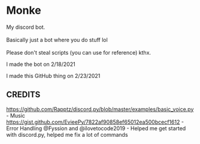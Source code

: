 # Monke <h> <h/>
My discord bot. <br> </br>
Basically just a bot where you do stuff lol <br> </br>
Please don't steal scripts (you can use for reference) kthx.

I made the bot on 2/18/2021

I made this GitHub thing on 2/23/2021

CREDITS
-------
https://github.com/Rapptz/discord.py/blob/master/examples/basic_voice.py - Music
https://gist.github.com/EvieePy/7822af90858ef65012ea500bcecf1612 - Error Handling 
@Fyssion and @ilovetocode2019 - Helped me get started with discord.py, helped me fix a lot of commands
